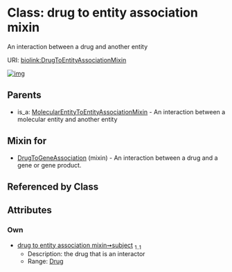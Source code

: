 
# Class: drug to entity association mixin


An interaction between a drug and another entity

URI: [biolink:DrugToEntityAssociationMixin](https://w3id.org/biolink/vocab/DrugToEntityAssociationMixin)


[![img](https://yuml.me/diagram/nofunky;dir:TB/class/[MolecularEntityToEntityAssociationMixin],[Drug]<subject%201..1-%20[DrugToEntityAssociationMixin],[DrugToGeneAssociation]uses%20-.->[DrugToEntityAssociationMixin],[MolecularEntityToEntityAssociationMixin]^-[DrugToEntityAssociationMixin],[DrugToGeneAssociation],[Drug])](https://yuml.me/diagram/nofunky;dir:TB/class/[MolecularEntityToEntityAssociationMixin],[Drug]<subject%201..1-%20[DrugToEntityAssociationMixin],[DrugToGeneAssociation]uses%20-.->[DrugToEntityAssociationMixin],[MolecularEntityToEntityAssociationMixin]^-[DrugToEntityAssociationMixin],[DrugToGeneAssociation],[Drug])

## Parents

 *  is_a: [MolecularEntityToEntityAssociationMixin](MolecularEntityToEntityAssociationMixin.md) - An interaction between a molecular entity and another entity

## Mixin for

 * [DrugToGeneAssociation](DrugToGeneAssociation.md) (mixin)  - An interaction between a drug and a gene or gene product.

## Referenced by Class


## Attributes


### Own

 * [drug to entity association mixin➞subject](drug_to_entity_association_mixin_subject.md)  <sub>1..1</sub>
     * Description: the drug that is an interactor
     * Range: [Drug](Drug.md)
